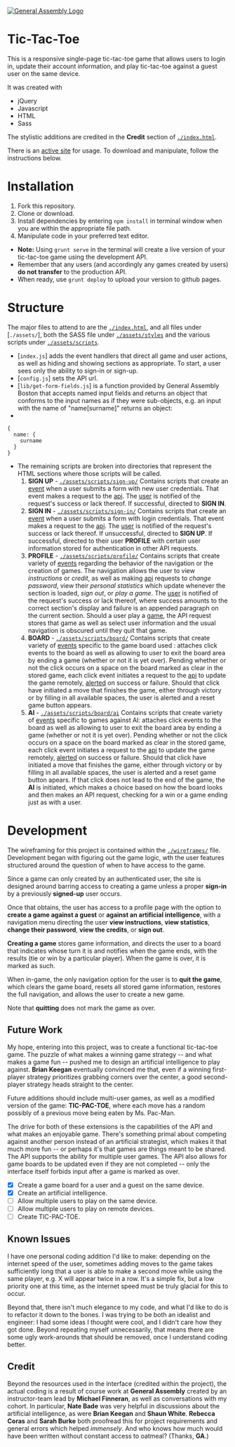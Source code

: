 [![General Assembly Logo](https://camo.githubusercontent.com/1a91b05b8f4d44b5bbfb83abac2b0996d8e26c92/687474703a2f2f692e696d6775722e636f6d2f6b6538555354712e706e67)](https://generalassemb.ly/education/web-development-immersive)

# Tic-Tac-Toe

This is a responsive single-page tic-tac-toe game that allows users to login in, update their account information, and play tic-tac-toe against a guest user on the same device.

It was created with
* jQuery
*  Javascript
*  HTML
*  Sass

The stylistic additions are credited in the **Credit** section of [`./index.html`](./index.html).

There is an [active site](http://quidprocrow.github.io/tic-tac-toe) for usage. To download and manipulate, follow the instructions below.

# Installation

1. Fork this repository.
1. Clone or download.
1. Install dependencies by entering `npm install` in terminal window when you are within the appropriate file path.
1. Manipulate code in your preferred text editor.
  -   **Note:** Using `grunt serve` in the terminal will create a live version of your tic-tac-toe game using the development API.
  - Remember that any users (and accordingly any games created by users) **do not transfer** to the production API.
  - When ready, use `grunt deploy` to upload your version to github pages.

# Structure

The major files to attend to are the [`./index.html`](./index.html), and all files under [`./assets/`], both the SASS file under [`./assets/styles`](./assets/styles) and the various scripts under [`./assets/scripts`](./assets/scripts/).

- [`index.js`] adds the event handlers that direct all game and user actions, as well as hiding and showing sections as appropriate. To start, a user sees only the ability to sign-in or sign-up.
- [`config.js`] sets the API url.
- [`lib/get-form-fields.js`] is a function provided by General Assembly Boston that accepts named input fields and returns an object that conforms to the input names as if they were sub-objects, e.g. an input with the name of "name[surname]" returns an object:
-
```
{
  name: {
    surname
  }
}

```

- The remaining scripts are broken into directories that represent the HTML sections where those scripts will be called.
  1. **SIGN UP** - [`./assets/scripts/sign-up/`](./assets/scripts/sign-up/)
    Contains scripts that create an [event](./assets/scripts/sign-up/events.js) when a user submits a form with new user credentials. That event makes a request to the [api](./assets/scripts/sign-up/api.js). The [user](./assets/scripts/sign-up/ui.js) is notified of the request's success or lack thereof. If successful, directed to **SIGN IN**.
  1. **SIGN IN** - [`./assets/scripts/sign-in/`](./assets/scripts/sign-in/)
    Contains scripts that create an [event](./assets/scripts/sign-in/events.js) when a user submits a form with login credentials. That event makes a request to the [api](./assets/scripts/sign-in/api.js). The [user](./assets/scripts/sign-in/ui.js) is notified of the request's success or lack thereof. If unsuccessful, directed to **SIGN UP**. If successful, directed to their user **PROFILE** with certain user information stored for authentication in other API requests.
  1. **PROFILE** - [`./assets/scripts/profile/`](./assets/scripts/profile)
    Contains scripts that create variety of [events](./assets/scripts/profile/events.js) regarding the behavior of the navigation or the creation of games. The navigation allows the user to view *instructions* or *credit*, as well as making  [api](./assets/scripts/profile/api.js) requests to *change password*, view their *personal statistics* which update whenever the section is loaded, *sign out*, or *play a game*.  The [user](./assets/scripts/sign-in/ui.js) is notified of the request's success or lack thereof, where success amounts to the correct section's display and failure is an appended paragraph on the current section. Should a user play a [game](./assets/scripts/board/), the API request stores that game as well as select user information and  the usual navigation is obscured until they quit that game.
  1. **BOARD** - [`./assets/scripts/board/`](./assets/scripts/board)
    Contains scripts that create variety of [events](./assets/scripts/board/events.js) specific to the game board used   : attaches click events to the board as well as allowing to user to exit the board area by ending a game (whether or not it is yet over). Pending whether or not the click occurs on a space on the board marked as clear in the stored game, each click event initiates a request to the [api](./assets/scripts/board/api.js) to update the game remotely, [alerted](./assets/scripts/board/ui.js) on success or failure. Should that click have initiated a move that finishes the game, either through victory or by filling in all available spaces, the user is alerted and a reset game button appears.
  1. **AI** - [`./assets/scripts/board/ai`](./assets/scripts/board/ai)
    Contains scripts that create variety of [events](./assets/scripts/board/events.js) specific to games against AI: attaches click events to the board as well as allowing to user to exit the board area by ending a game (whether or not it is yet over). Pending whether or not the click occurs on a space on the board marked as clear in the stored game, each click event initiates a request to the [api](./assets/scripts/board/api.js) to update the game remotely, [alerted](./assets/scripts/board/ui.js) on success or failure. Should that click have initiated a move that finishes the game, either through victory or by filling in all available spaces, the user is alerted and a reset game button apears. If that click does not lead to the end of the game, the **AI** is initiated, which makes a choice based on how the board looks and then makes an API request, checking for a win or a game ending just as with a user.

# Development

The wireframing for this project is contained within the [`./wireframes/`](./wireframes/) file. Development began with figuring out the game logic, wth the user features structured around the question of when to have access to the game.

Since a game can only created by an authenticated user, the site is designed around barring access to creating a game unless a proper **sign-in** by a previously **signed-up** user occurs.

Once that obtains, the user has access to a profile page with the option to **create a game against a guest** or **against an artificial intelligence**, with a navigation menu directing the user **view instructions**, **view statistics**, **change their password**, **view the credits**, or **sign out**.

**Creating a game** stores game information, and directs the user to a board that indicates whose turn it is and notifies when the game ends, with the results (tie or win by a particular player). When the game is over, it is marked as such.

When in-game, the only navigation option for the user is to **quit the game**, which clears the game board, resets all stored game information, restores the full navigation, and allows the user to create a new game.

Note that **quitting** does not mark the game as over.

## Future Work

My hope, entering into this project, was to create a functional tic-tac-toe game. The puzzle of what makes a winning game strategy -- and what makes a game fun -- pushed me to design an artificial intelligence to play against. **Brian Keegan** eventually convinced me that, even if a winning first-player strategy prioritizes grabbing corners over the center, a good second-player strategy heads straight to the center.

Future additions should include multi-user games, as well as a modified version of the game: **TIC-PAC-TOE**, where each move has a random possibly of a previous move being eaten by Ms. Pac-Man.

 The drive for both of these extensions is the capabilities of the API and what makes an enjoyable game. There's something primal about competing against another person instead of an artificial strategist, which makes it that much more fun -- or perhaps it's that games are things meant to be shared. The API supports the ability for multiple user games. The API also allows for game boards to be updated even if they are not completed -- only the interface itself forbids input after a game is marked as over.

- [x] Create a game board for a user and a guest on the same device.
- [x] Create an artificial intelligence.
- [ ] Allow multiple users to play on the same device.
- [ ] Allow multiple users to play on remote devices.
- [ ] Create TIC-PAC-TOE.

## Known Issues

I have one personal coding addition I'd like to make: depending on the internet speed of the user, sometimes adding moves to the game takes sufficiently long that a user is able to make a second move while using the same player, e.g. X will appear twice in a row. It's a simple fix, but a low priority one at this time, as the internet speed must be truly glacial for this to occur.

Beyond that, there isn't much elegance to my code, and what I'd like to do is to refactor it down to the bones. I was trying to be both an idealist and engineer: I had some ideas I thought were cool, and I didn't care how they got done. Beyond repeating myself unnecessarily, that means there are some ugly work-arounds that should be removed, once I understand coding better.

## Credit

Beyond the resources used in the interface (credited within the project), the actual coding is a result of course work at **General Assembly** created by an instructor-team lead by **Michael Finneran**, as well as conversations with my cohort. In particular, **Nate Bade** was very helpful in discussions about the artificial intelligence, as were **Brian Keegan** and **Shaun White**. **Rebecca Coras** and **Sarah Burke** both proofread this for project requirements and general errors which helped *immensely*. And who knows how much would have been written without constant access to oatmeal? (Thanks, **GA**.)
